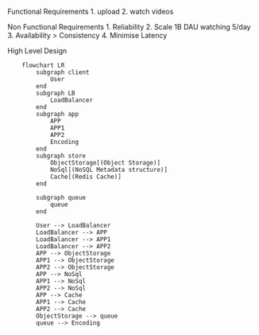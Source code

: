 Functional Requirements
    1. upload
    2. watch videos

Non Functional Requirements
    1. Reliability
    2. Scale 1B DAU watching 5/day
    3. Availability > Consistency
    4. Minimise Latency

High Level Design

```mermaid
    flowchart LR
        subgraph client
            User
        end
        subgraph LB
            LoadBalancer
        end
        subgraph app
            APP
            APP1
            APP2
            Encoding
        end
        subgraph store
            ObjectStorage[(Object Storage)]
            NoSql[(NoSQL Metadata structure)]
            Cache[(Redis Cache)]
        end

        subgraph queue
            queue
        end

        User --> LoadBalancer
        LoadBalancer --> APP
        LoadBalancer --> APP1
        LoadBalancer --> APP2
        APP --> ObjectStorage
        APP1 --> ObjectStorage
        APP2 --> ObjectStorage
        APP --> NoSql
        APP1 --> NoSql
        APP2 --> NoSql
        APP --> Cache
        APP1 --> Cache
        APP2 --> Cache
        ObjectStorage --> queue
        queue --> Encoding
```